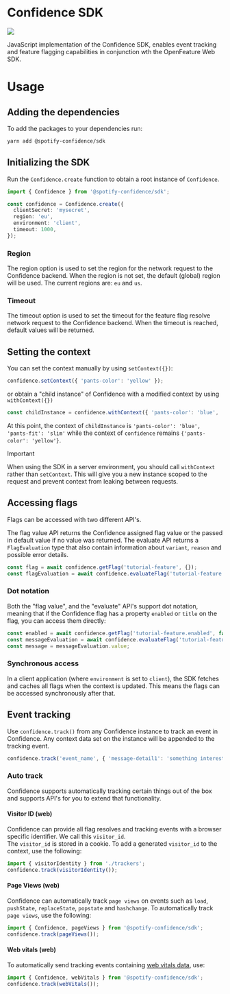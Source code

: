 # Confidence SDK

![](https://img.shields.io/badge/lifecycle-beta-a0c3d2.svg)

JavaScript implementation of the Confidence SDK, enables event tracking and feature flagging capabilities in conjunction wth the OpenFeature Web SDK.

# Usage

## Adding the dependencies

To add the packages to your dependencies run:

```sh
yarn add @spotify-confidence/sdk
```

## Initializing the SDK

Run the `Confidence.create` function to obtain a root instance of `Confidence`.

```ts
import { Confidence } from '@spotify-confidence/sdk';

const confidence = Confidence.create({
  clientSecret: 'mysecret',
  region: 'eu',
  environment: 'client',
  timeout: 1000,
});
```

### Region

The region option is used to set the region for the network request to the Confidence backend. When the region is not set, the default (global) region will be used.
The current regions are: `eu` and `us`.

### Timeout

The timeout option is used to set the timeout for the feature flag resolve network request to the Confidence backend. When the timeout is reached, default values will be returned.

## Setting the context

You can set the context manually by using `setContext({})`:

```ts
confidence.setContext({ 'pants-color': 'yellow' });
```

or obtain a "child instance" of Confidence with a modified context by using `withContext({})`

```ts
const childInstance = confidence.withContext({ 'pants-color': 'blue', 'pants-fit': 'slim' });
```

At this point, the context of `childInstance` is `'pants-color': 'blue', 'pants-fit': 'slim'` while the context of `confidence` remains `{'pants-color': 'yellow'}`.

> [!IMPORTANT]
> When using the SDK in a server environment, you should call `withContext` rather than `setContext`. This will give you a new instance scoped to the request and prevent context from leaking between requests.

## Accessing flags

Flags can be accessed with two different API's.

The flag value API returns the Confidence assigned flag value or the passed in default value if no value was returned.
The evaluate API returns a `FlagEvaluation` type that also contain information about `variant`, `reason` and possible error details.

```ts
const flag = await confidence.getFlag('tutorial-feature', {});
const flagEvaluation = await confidence.evaluateFlag('tutorial-feature', {});
```

### Dot notation

Both the "flag value", and the "evaluate" API's support dot notation, meaning that if the Confidence flag has a property `enabled` or `title` on the flag, you can access them directly:

```ts
const enabled = await confidence.getFlag('tutorial-feature.enabled', false);
const messageEvaluation = await confidence.evaluateFlag('tutorial-feature.message', 'default message');
const message = messageEvaluation.value;
```

### Synchronous access

In a client application (where `environment` is set to `client`), the SDK fetches and caches all flags when the context is updated. This means the flags can be accessed synchronously after that.

## Event tracking

Use `confidence.track()` from any Confidence instance to track an event in Confidence. Any context data set on the instance will be appended to the tracking event.

```ts
confidence.track('event_name', { 'message-detail1': 'something interesting' });
```

### Auto track

Confidence supports automatically tracking certain things out of the box and supports API's for you to extend that functionality.

#### Visitor ID (web)

Confidence can provide all flag resolves and tracking events with a browser specific identifier. We call this `visitor_id`.  
The `visitor_id` is stored in a cookie. To add a generated `visitor_id` to the context, use the following:

```ts
import { visitorIdentity } from './trackers';
confidence.track(visitorIdentity());
```

#### Page Views (web)

Confidence can automatically track `page views` on events such as `load`, `pushState`, `replaceState`, `popstate` and `hashchange`.
To automatically track `page views`, use the following:

```ts
import { Confidence, pageViews } from '@spotify-confidence/sdk';
confidence.track(pageViews());
```

#### Web vitals (web)

To automatically send tracking events containing [web vitals data](https://web.dev/articles/vitals), use:

```ts
import { Confidence, webVitals } from '@spotify-confidence/sdk';
confidence.track(webVitals());
```
